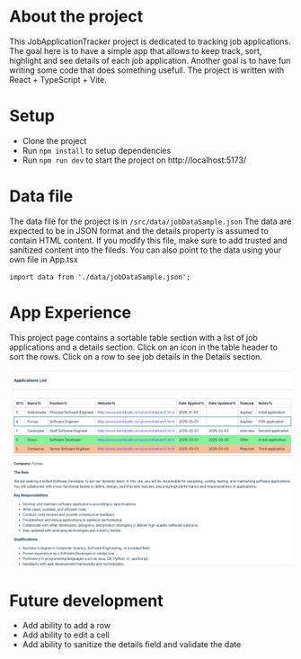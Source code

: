 # About the project

This JobApplicationTracker project is dedicated to tracking job applications. The goal here is to have a simple app that allows to keep track, sort, highlight and see details of each job application.
Another goal is to have fun writing some code that does something usefull.
The project is written with React + TypeScript + Vite.

# Setup
- Clone the project
- Run `npm install` to setup dependencies
- Run `npm run dev` to start the project on http://localhost:5173/

# Data file
The data file for the project is in `/src/data/jobDataSample.json`
The data are expected to be in JSON format and the details property is assumed to contain HTML content. If you modify this file, make sure to add trusted and sanitized content into the fileds.
You can also point to the data using your own file in App.tsx
```
import data from './data/jobDataSample.json';
```

# App Experience
This project page contains a sortable table section with a list of job applications and a details section. 
Click on an icon in the table header to sort the rows. 
Click on a row to see job details in the Details section.

![JobApplicationTracker](<./public/appScreenShot.png> 'Application screen shot')

# Future development
- Add ability to add a row
- Add ability to edit a cell
- Add ability to sanitize the details field and validate the date
